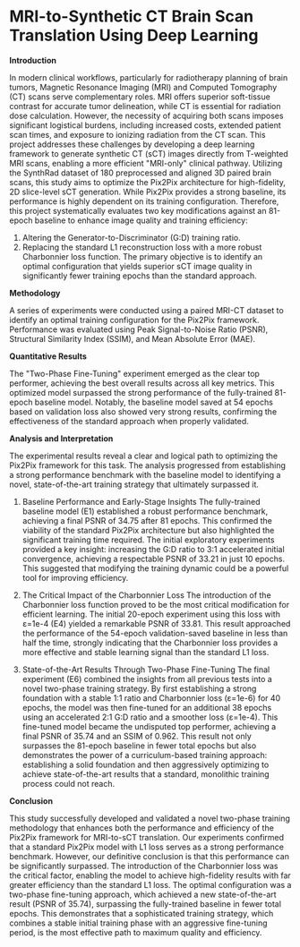 # MRI-to-Synthetic CT Brain Scan Translation Using Deep Learning

**Introduction**

In modern clinical workflows, particularly for radiotherapy planning of brain tumors,
Magnetic Resonance Imaging (MRI) and Computed Tomography (CT) scans serve
complementary roles. MRI offers superior soft-tissue contrast for accurate tumor
delineation, while CT is essential for radiation dose calculation. However, the
necessity of acquiring both scans imposes significant logistical burdens, including
increased costs, extended patient scan times, and exposure to ionizing radiation
from the CT scan. This project addresses these challenges by developing a deep
learning framework to generate synthetic CT (sCT) images directly from T-weighted
MRI scans, enabling a more efficient "MRI-only" clinical pathway.
Utilizing the SynthRad dataset of 180 preprocessed and aligned 3D paired brain
scans, this study aims to optimize the Pix2Pix architecture for high-fidelity, 2D
slice-level sCT generation. While Pix2Pix provides a strong baseline, its performance
is highly dependent on its training configuration. Therefore, this project
systematically evaluates two key modifications against an 81-epoch baseline to
enhance image quality and training efficiency:
1. Altering the Generator-to-Discriminator (G:D) training ratio.
2. Replacing the standard L1 reconstruction loss with a more robust
Charbonnier loss function.
The primary objective is to identify an optimal configuration that yields superior sCT
image quality in significantly fewer training epochs than the standard approach.

**Methodology**

A series of experiments were conducted using a paired MRI-CT dataset to identify
an optimal training configuration for the Pix2Pix framework. Performance was
evaluated using Peak Signal-to-Noise Ratio (PSNR), Structural Similarity Index
(SSIM), and Mean Absolute Error (MAE).

**Quantitative Results**

The "Two-Phase Fine-Tuning" experiment emerged as the clear
top performer, achieving the best overall results across all key metrics. This
optimized model surpassed the strong performance of the fully-trained 81-epoch
baseline model. Notably, the baseline model saved at 54 epochs based on validation
loss also showed very strong results, confirming the effectiveness of the standard
approach when properly validated.

**Analysis and Interpretation**

The experimental results reveal a clear and logical path to optimizing the Pix2Pix
framework for this task. The analysis progressed from establishing a strong
performance benchmark with the baseline model to identifying a novel,
state-of-the-art training strategy that ultimately surpassed it.

1. Baseline Performance and Early-Stage Insights
The fully-trained baseline model (E1) established a robust performance benchmark,
achieving a final PSNR of 34.75 after 81 epochs. This confirmed the viability of the
standard Pix2Pix architecture but also highlighted the significant training time
required. The initial exploratory experiments provided a key insight: increasing the
G:D ratio to 3:1 accelerated initial convergence, achieving a respectable PSNR of
33.21 in just 10 epochs. This suggested that modifying the training dynamic could be
a powerful tool for improving efficiency.

2. The Critical Impact of the Charbonnier Loss
The introduction of the Charbonnier loss function proved to be the most critical
modification for efficient learning. The initial 20-epoch experiment using this loss with
ε=1e-4 (E4) yielded a remarkable PSNR of 33.81. This result approached the
performance of the 54-epoch validation-saved baseline in less than half the time,
strongly indicating that the Charbonnier loss provides a more effective and stable
learning signal than the standard L1 loss.

3. State-of-the-Art Results Through Two-Phase Fine-Tuning
The final experiment (E6) combined the insights from all previous tests into a novel
two-phase training strategy. By first establishing a strong foundation with a stable 1:1
ratio and Charbonnier loss (ε=1e-6) for 40 epochs, the model was then fine-tuned
for an additional 38 epochs using an accelerated 2:1 G:D ratio and a smoother loss (ε=1e-4).
This fine-tuned model became the undisputed top performer, achieving a final PSNR
of 35.74 and an SSIM of 0.962. This result not only surpasses the 81-epoch
baseline in fewer total epochs but also demonstrates the power of a
curriculum-based training approach: establishing a solid foundation and then
aggressively optimizing to achieve state-of-the-art results that a standard, monolithic
training process could not reach.

**Conclusion**

This study successfully developed and validated a novel two-phase training
methodology that enhances both the performance and efficiency of the Pix2Pix
framework for MRI-to-sCT translation.
Our experiments confirmed that a standard Pix2Pix model with L1 loss serves as a
strong performance benchmark. However, our definitive conclusion is that this
performance can be significantly surpassed. The introduction of the Charbonnier
loss was the critical factor, enabling the model to achieve high-fidelity results with far
greater efficiency than the standard L1 loss.
The optimal configuration was a two-phase fine-tuning approach, which achieved
a new state-of-the-art result (PSNR of 35.74), surpassing the fully-trained baseline in
fewer total epochs. This demonstrates that a sophisticated training strategy, which
combines a stable initial training phase with an aggressive fine-tuning period, is the
most effective path to maximum quality and efficiency.
